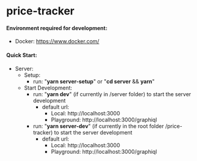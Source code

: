 # price-tracker

#### Environment required for development:
  * Docker: https://www.docker.com/
#### Quick Start:
  * Server:
    * Setup:
      * run: "**yarn server-setup**" or "**cd server** && **yarn**"
    * Start Development:
      * run: "**yarn dev**" (if currently in /server folder) to start the server development
        * default url:
          * Local: http://localhost:3000
          * Playground: http://localhost:3000/graphiql
      * run: "**yarn server-dev**" (if currently in the root folder /price-tracker) to start the server development
         * default url:
           * Local: http://localhost:3000
           * Playground: http://localhost:3000/graphiql